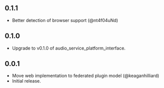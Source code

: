 ## 0.1.1

* Better detection of browser support (@nt4f04uNd)

## 0.1.0

* Upgrade to v0.1.0 of audio_service_platform_interface.

## 0.0.1

* Move web implementation to federated plugin model (@keaganhilliard)
* Initial release.
